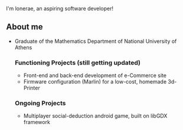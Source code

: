 I'm lonerae, an aspiring software developer!

## About me

- Graduate of the Mathematics Department of National University of Athens

  ### Functioning Projects (still getting updated)
  
  - Front-end and back-end development of e-Commerce site
  - Firmware configuration (Marlin) for a low-cost, homemade 3d-Printer

  ### Ongoing Projects
  
  - Multiplayer social-deduction android game, built on libGDX framework
  
<!---
lonerae/lonerae is a ✨ special ✨ repository because its `README.md` (this file) appears on your GitHub profile.
You can click the Preview link to take a look at your changes.
--->
